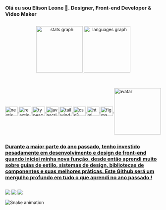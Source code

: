 ### Olá eu sou Elison Leone 🐍. Designer, Front-end Developer & Video Maker

##
<div align="center">
  <a href="https://github.com/elisonleone">
   <img src="https://github-readme-stats.vercel.app/api?username=elisonleone&hide_title=false&hide_rank=false&show_icons=true&include_all_commits=true&count_private=true&disable_animations=false&theme=merko&locale=en&hide_border=false" height="150" alt="stats graph"/>
   <img src="https://github-readme-stats.vercel.app/api/top-langs?username=elisonleone&locale=en&hide_title=false&layout=compact&card_width=320&langs_count=5&theme=merko&hide_border=false" height="150" alt="languages graph"/>
</div>

##

<div style="display: inline_block"><br>
    <img align="center" alt="nextjs" height="30" width="40" src="https://cdn.jsdelivr.net/gh/devicons/devicon/icons/nextjs/nextjs-original.svg" />
    <img align="center" alt="reactjs" height="30" width="40" src="https://cdn.jsdelivr.net/gh/devicons/devicon/icons/react/react-original.svg" />
    <img align="center" alt="typescript" height="30" width="40" src="https://cdn.jsdelivr.net/gh/devicons/devicon/icons/typescript/typescript-original.svg" />
    <img align="center" alt="javascript" height="30" width="40" src="https://cdn.jsdelivr.net/gh/devicons/devicon/icons/javascript/javascript-original.svg" />
    <img align="center" alt="tailwindcss" height="30" width="40" src="https://cdn.jsdelivr.net/gh/devicons/devicon@latest/icons/tailwindcss/tailwindcss-original.svg" />
    <img align="center" alt="css3" height="30" width="40" src="https://cdn.jsdelivr.net/gh/devicons/devicon/icons/css3/css3-original.svg" />
    <img align="center" alt="html" height="30" width="40" src="https://cdn.jsdelivr.net/gh/devicons/devicon/icons/html5/html5-original.svg" />
    <img align="center" alt="figma" height="30" width="40" src="https://cdn.jsdelivr.net/gh/devicons/devicon@latest/icons/figma/figma-original.svg" />  
    <img align="center" alt="avatar" height="150" style="border-radius:50;" src="https://freefiremobile-a.akamaihd.net/common/web_event/officialwebsite/character/Shirou/2d.png" />
</div>

##

### Durante a maior parte do ano passado, tenho investido pesadamente em desenvolvimento e design de front-end quando iniciei minha nova função. desde então aprendi muito sobre guias de estilo, sistemas de design, bibliotecas de componentes e suas melhores práticas. Este Github será um mergulho profundo em tudo o que aprendi no ano passado !

##

<div>
<a href="https://www.instagram.com/elison.leone"target="_blank"><img src="https://img.shields.io/badge/Instagram-E4405F?style=for-the-badge&logo=instagram&logoColor=white" target="_blank"></a>
 	<a href="mailto:elisonleone@outlook.com" target="_blank"><img src="https://img.shields.io/badge/Microsoft_Outlook-0078D4?style=for-the-badge&logo=microsoft-outlook&logoColor=white" target="_blank"></a>
  <a href="https://www.linkedin.com/in/elison-leone-272152248" target="_blank"><img src="https://img.shields.io/badge/LinkedIn-0077B5?style=for-the-badge&logo=linkedin&logoColor=white" target="_blank"></a>
  
  ![Snake animation](https://github.com/elisonleone/elisonleone/blob/output/github-contribution-grid-snake.svg)
 
</div>
